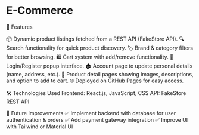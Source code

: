 # E-Commerce
🚀 Features

📦 Dynamic product listings fetched from a REST API (FakeStore API).
🔍 Search functionality for quick product discovery.
🏷️ Brand & category filters for better browsing.
🛍️ Cart system with add/remove functionality.
👤 Login/Register popup interface.
🏠 Account page to update personal details (name, address, etc.).
📄 Product detail pages showing images, descriptions, and option to add to cart.
🌐 Deployed on GitHub Pages for easy access.

🛠️ Technologies Used
Frontend: React.js, JavaScript, CSS
API: FakeStore REST API

📌 Future Improvements
✅ Implement backend with database for user authentication & orders
✅ Add payment gateway integration
✅ Improve UI with Tailwind or Material UI

